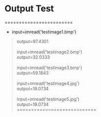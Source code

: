 # Output Test <br>
========================
* input=imread('testimage1.bmp') <br>
>output=97.4301 <br>
<br>  input=imread('testimage2.bmp')<br>
  output=32.0333 <br>
<br>  input=imread('testimage3.bmp') <br>
  output=59.1843 <br>
<br>  input=imread('testimage4.jpg') <br>
  output=18.0734 <br>
<br>  input=imread('testimage5.jpg') <br>
  output=18.0734 <br>
============================
